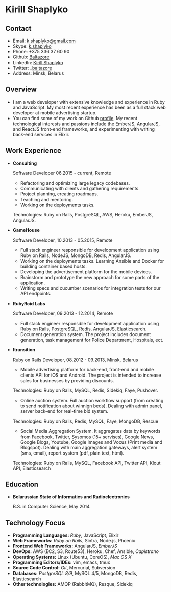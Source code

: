 Kirill Shaplyko
===============

Contact
--------

*   Email: [k.shaplyko@gmail.com](mailto:k.shaplyko@gmail.com)
*   Skype: [k.shaplyko](skype:k.shaplyko)
*   Phone: +375 336 37 60 90
*   Github: [Baltazore](https://github.com/baltazore)
*   LinkedIn: [Kirill Shaplyko](https://www.linkedin.com/in/kirillshaplyko)
*   Twitter: [_baltazore](http://twitter.com/_baltazore)
*   Address: Minsk, Belarus

Overview
--------

*   I am a web developer with extensive knowledge and experience in Ruby and JavaScript. My most recent experience has been as a full stack web developer at mobile advertising startup.
*   You can find some of my work on Github [profile](http://github.com/Baltazore). My recent technological interests and passions include the EmberJS, AngularJS, and ReactJS front-end frameworks, and experimenting with writing back-end services in Elixir.


Work Experience
---------------

*   **Consulting**

    Software Developer 06.2015 - current, Remote

    -   Refactoring and optimizing large legacy codebases.
    -   Communicating with clients and gathering requirements.
    -   Project planning, creating roadmaps.
    -   Teaching and mentoring.
    -   Working on the deployments tasks.

    Technologies: Ruby on Rails, PostgreSQL, AWS, Heroku, EmberJS, AngularJS.

*   **GameHouse**

    Software Developer, 10.2013 - 05.2015, Remote

    -   Full stack engineer responsible for development application using Ruby on Rails, NodeJS, MongoDB, Redis, AngularJS.
    -   Working on the deployments tasks. Learning Ansible and Docker for building container based hosts.
    -   Developing the advertisement platform for the mobile devices.
    -   Brainstorm and prototype the new approach for some parts of the application.
    -   Writing specs and cucumber scenarios for integration tests for our API endpoints.

*   **RubyRoid Labs**

    Software Developer, 09.2013 - 12.2014, Remote

    -   Full stack engineer responsible for development application using Ruby on Rails, PostgreSQL, Redis, AngularJS, Elasticsearch.
    -   Document generation system. The project includes document generation, task management for Police Department, Hospitals, ect.

*   **Itransition**

    Ruby on Rails Developer, 08.2012 - 09.2013, Minsk, Belarus

    -   Mobile advertising platform for back-end, front-end and mobile clients
    API for iOS and Android. The project is intended to increase sales for
    businesses by providing discounts.

    Technologies: Ruby on Rails, MySQL, Redis, Sidekiq, Faye, Pushover.

    -   Online auction system. Full auction workflow support (from creating to
    send notification about winnign beds). Dealing with admin panel, server
    back-end for real-time bid system.

    Technologies: Ruby on Rails, Redis, MySQL, Faye, MongoDB, Rescue

    -   Social Media Aggregation System. It aggregates data by keywords from
    Facebook, Twitter, Sysomos (15+ servises), Google News, Google Blogs,
    Youtube, Google Images and Vocus (Print media and Blogspot). Dealing with
    main aggregation gateways, alert system (sms, email), report system (pdf,
    plain text, html).

    Technologies: Ruby on Rails, MySQL, Facebook API, Twitter API, Klout API,
    Elasticsearch


Education
---------

*   **Belarussian State of Informatics and Radioelectronics**

    B.S. in Computer Science, May 2014

Technology Focus
---------------

*   **Programming Languages:** *Ruby*, JavaScript, Elixir
*   **Web Frameworks:** *Ruby on Rails*, Sintra, Node.js, Phoenix
*   **Frontend Web Frameworks:** AngularJS, *EmberJS*
*   **DevOps:** AWS (EC2, S3, Route53), Heroku, Chef, Ansible, *Capistrano*
*   **Operating Systems:** Linux (Ubuntu, CoreOS), *Mac OS X*
*   **Programming Editors/IDEs:** vim, emacs, tmux
*   **Source Code Control:** *Git*, Mercurial, Subversion
*   **Databases:** *PostgreSQL 8/9*, MySQL 4/5, MongoDB, Redis, Elasticsearch
*   **Other technologies:** AMQP (RabbitMQ), Resque, Sidekiq
